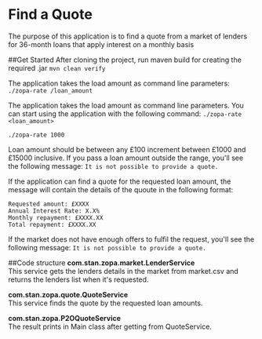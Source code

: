 # Find a Quote
The purpose of this application is to find a quote from a market of lenders for 36-month loans that apply interest on a monthly basis

##Get Started
After cloning the project, run maven build for creating the required .jar
```mvn clean verify```

The application takes the load amount as command line parameters:
```./zopa-rate /loan_amount```


The application takes the load amount as command line parameters. You can start using the application with the following command:
```./zopa-rate <loan_amount>```

```./zopa-rate 1000```

Loan amount should be between any £100 increment between £1000 and £15000 inclusive. If you pass a loan amount outside the range, you'll see the following message:
```It is not possible to provide a quote.```

If the application can find a quote for the requested loan amount, the message will contain the details of the quoute in the following format:

```
Requested amount: £XXXX 
Annual Interest Rate: X.X%
Monthly repayment: £XXXX.XX
Total repayment: £XXXX.XX
```

If the market does not have enough offers to fulfil the request, you'll see the following message:
```It is not possible to provide a quote.```


##Code structure
**com.stan.zopa.market.LenderService** <br/>
   This service gets the lenders details in the market from market.csv and returns the lenders list when it's requested. 
  
**com.stan.zopa.quote.QuoteService** <br/>
   This service finds the quote by the requested loan amounts.
   
**com.stan.zopa.P2OQuoteService** <br/>
    The result prints in Main class after getting from QuoteService.
